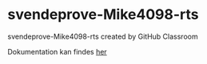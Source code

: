 # svendeprove-Mike4098-rts
svendeprove-Mike4098-rts created by GitHub Classroom

Dokumentation kan findes [her](https://github.com/rts-cmk-wu07/svendeprove-Mike4098-rts/blob/main/Dokumentation/dokumentation.md)
